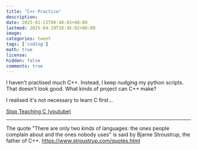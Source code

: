 ```yaml
---
title: "C++ Practice"
description: 
date: 2025-01-23T00:40:03+08:00
lastmod: 2025-04-19T20:45:02+08:00
image: 
categories: tweet
tags: ['coding']
math: true
license: 
hidden: false
comments: true
---
```


I haven't practised much C++. Instead, I keep nudging my python scripts. That doesn't look good. What kinds of project can C++ make?

I realised it's not necessary to learn C first...

[Stop Teaching C (youtube)](https://www.youtube.com/watch?v=YnWhqhNdYyk)
***
The quote "There are only two kinds of languages: the ones people complain about and the ones nobody uses" is said by Bjarne Stroustrup, the father of C++.
https://www.stroustrup.com/quotes.html


